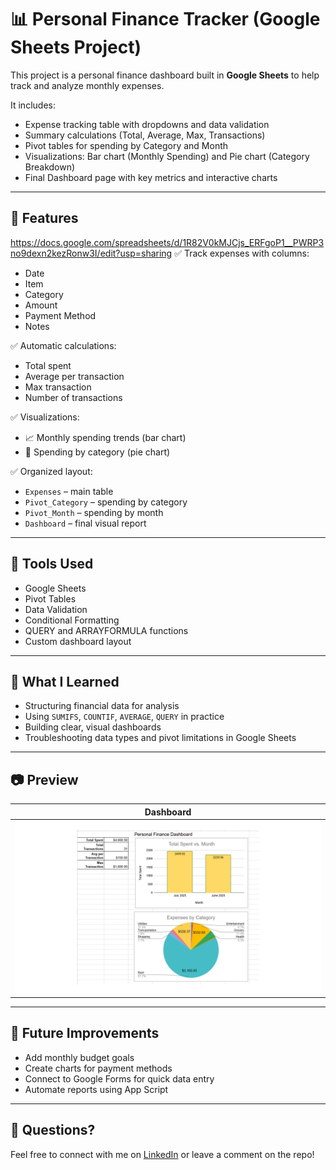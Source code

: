 
# 📊 Personal Finance Tracker (Google Sheets Project)

This project is a personal finance dashboard built in **Google Sheets** to help track and analyze monthly expenses.

It includes:
- Expense tracking table with dropdowns and data validation
- Summary calculations (Total, Average, Max, Transactions)
- Pivot tables for spending by Category and Month
- Visualizations: Bar chart (Monthly Spending) and Pie chart (Category Breakdown)
- Final Dashboard page with key metrics and interactive charts

---

## 🧩 Features
https://docs.google.com/spreadsheets/d/1R82V0kMJCjs_ERFgoP1__PWRP3no9dexn2kezRonw3I/edit?usp=sharing
✅ Track expenses with columns:
- Date  
- Item  
- Category  
- Amount  
- Payment Method  
- Notes  

✅ Automatic calculations:
- Total spent  
- Average per transaction  
- Max transaction  
- Number of transactions  

✅ Visualizations:
- 📈 Monthly spending trends (bar chart)  
- 🥧 Spending by category (pie chart)

✅ Organized layout:
- `Expenses` – main table  
- `Pivot_Category` – spending by category  
- `Pivot_Month` – spending by month  
- `Dashboard` – final visual report  

---

## 📌 Tools Used

- Google Sheets
- Pivot Tables
- Data Validation
- Conditional Formatting
- QUERY and ARRAYFORMULA functions
- Custom dashboard layout

---

## 🧠 What I Learned

- Structuring financial data for analysis  
- Using `SUMIFS`, `COUNTIF`, `AVERAGE`, `QUERY` in practice  
- Building clear, visual dashboards  
- Troubleshooting data types and pivot limitations in Google Sheets  

---

## 📷 Preview

| Dashboard |
|-----------|
| ![Dashboard](personal-finance-dashboard.png) |

---

## 🚀 Future Improvements

- Add monthly budget goals  
- Create charts for payment methods  
- Connect to Google Forms for quick data entry  
- Automate reports using App Script

---

## 💬 Questions?

Feel free to connect with me on [LinkedIn](#) or leave a comment on the repo!
